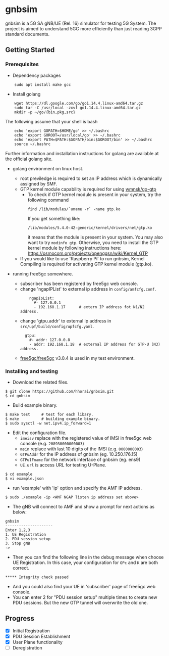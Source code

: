 # gnbsim
gnbsim is a 5G SA gNB/UE (Rel. 16) simulator for testing 5G System. The project is aimed to understand 5GC more efficiently than just reading 3GPP standard documents.

## Getting Started
<!--
These instructions will get you a copy of the project up and running on your local machine for development and testing purposes. See deployment for notes on how to deploy the project on a live system.
-->

### Prerequisites
* Dependency packages
```
    sudo apt install make gcc
```
* Install golang
```
    wget https://dl.google.com/go/go1.14.4.linux-amd64.tar.gz    
    sudo tar -C /usr/local -zxvf go1.14.4.linux-amd64.tar.gz
    mkdir -p ~/go/{bin,pkg,src}
```   
 The following assume that your shell is bash
    
```    
    echo 'export GOPATH=$HOME/go' >> ~/.bashrc
    echo 'export GOROOT=/usr/local/go' >> ~/.bashrc
    echo 'export PATH=$PATH:$GOPATH/bin:$GOROOT/bin' >> ~/.bashrc
    source ~/.bashrc
```
   Further information and installation instructions for golang are available at the official golang site.

* golang environment on linux host.
  - root previledge is required to set an IP address which is dynamically assigned by SMF.
  - GTP kernel module capability is required for using [wmnsk/go-gtp](https://github.com/wmnsk/go-gtp)
    - To check if GTP kernel module is present in your system, try the following command
      ```
      find /lib/modules/`uname -r` -name gtp.ko
      ```
      If you get something like:
      ```
      /lib/modules/5.4.0-42-generic/kernel/drivers/net/gtp.ko
      ```
      it means that the module is present in your system. You may also want to try `modinfo gtp`.
      Otherwise, you need to install the GTP kernel module by following instructions here: https://osmocom.org/projects/openggsn/wiki/Kernel_GTP
  - If you would like to use 'Raspberry Pi' to run gnbsim, Kernel Compiling is required for activating GTP kernel module (gtp.ko).

* running free5gc somewhere.
  - subscriber has been registered by free5gc web console.
  - change 'ngapIPList' to external ip address in `config/amfcfg.conf`. 
    ```
        ngapIpList:
          #- 127.0.0.1
          - 192.168.1.17      # extern IP address fot N1/N2 address.
    ```
  - change 'gtpu.addr' to external ip address in `src/upf/build/config/upfcfg.yaml`. 
    ```
      gtpu:
        #- addr: 127.0.0.8
        - addr: 192.168.1.18  # external IP address for GTP-U (N3) address.
    ```
  - [free5gc/free5gc](https://github.com/free5gc/free5gc) v3.0.4 is used in my test environment.

### Installing and testing

* Download the related files.

```
$ git clone https://github.com/hhorai/gnbsim.git
$ cd gnbsim
```

* Build example binary.

```
$ make test		# test for each libary.
$ make			# building example binary.
$ sudo sysctl -w net.ipv4.ip_forward=1
```

* Edit the configuration file.
  - `imeisv` replace with the registered value of IMSI in free5gc web console (e.g. `208930000000003`)
  - `msin` replace with last 10 digits of the IMSI (e.g. `0000000003`)
  - `GTPuAddr` for the IP address of gnbsim (eg. 10.250.176.15)
  - `GTPuIFname` for the network interface of gnbsim (eg. ens9)
  - `UE.url` is access URL for testing U-Plane.

```
$ cd example
$ vi example.json
```

* run 'example' with 'ip' option and specify the AMF IP address.

```
$ sudo ./example -ip <AMF NGAP listen ip address set above>
```
* The gNB will connect to AMF and show a prompt for next actions as below:
```
gnbsim
---------------------
Enter 1,2,3
1. UE Registration
2. PDU session setup
3. Stop gNB
-> 
```
* Then you can find the following line in the debug message when choose UE Registration. In this case, your configuration for `OPc` and `K` are both correct.
```
***** Integrity check passed
```
* And you could also find your UE in 'subscriber' page of free5gc web console.
* You can enter 2 for "PDU session setup" multiple times to create new PDU sessions. But the new GTP tunnel will overwrite the old one.
## Progress
* [x] Initial Registration
* [x] PDU Session Establishment
* [x] User Plane functionality
* [ ] Deregistration

<!--
## Running the tests

Explain how to run the automated tests for this system

### Break down into end to end tests

Explain what these tests test and why

```
Give an example
```

### And coding style tests

Explain what these tests test and why

```
Give an example
```

## Deployment

Add additional notes about how to deploy this on a live system

## Built With

* [Dropwizard](http://www.dropwizard.io/1.0.2/docs/) - The web framework used
* [Maven](https://maven.apache.org/) - Dependency Management
* [ROME](https://rometools.github.io/rome/) - Used to generate RSS Feeds

## Contributing

Please read [CONTRIBUTING.md](https://gist.github.com/PurpleBooth/b24679402957c63ec426) for details on our code of conduct, and the process for submitting pull requests to us.

## Versioning

We use [SemVer](http://semver.org/) for versioning. For the versions available, see the [tags on this repository](https://github.com/your/project/tags). 

## Authors

* **Billie Thompson** - *Initial work* - [PurpleBooth](https://github.com/PurpleBooth)

See also the list of [contributors](https://github.com/your/project/contributors) who participated in this project.

## License

This project is licensed under the MIT License - see the [LICENSE.md](LICENSE.md) file for details



## Acknowledgments

* [README-Template.md](https://gist.github.com/PurpleBooth/109311bb0361f32d87a2)

-->
